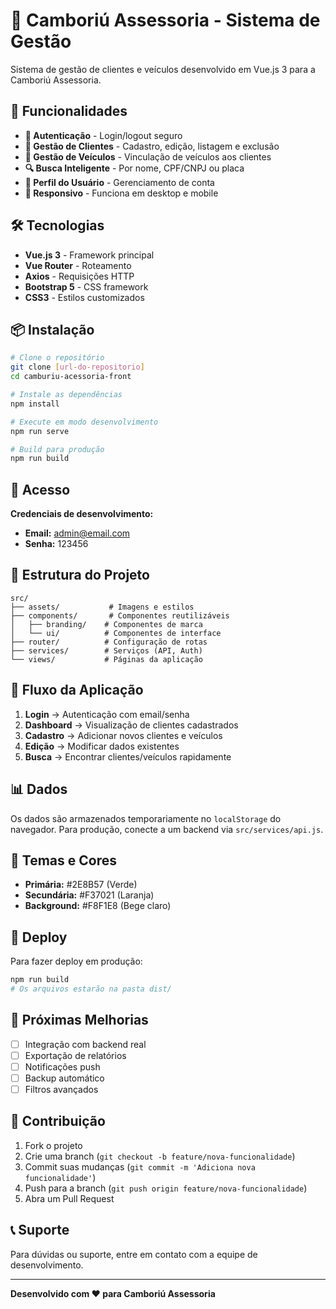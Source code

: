 # 🏢 Camboriú Assessoria - Sistema de Gestão

Sistema de gestão de clientes e veículos desenvolvido em Vue.js 3 para a Camboriú Assessoria.

## 🚀 Funcionalidades

- **🔐 Autenticação** - Login/logout seguro
- **👥 Gestão de Clientes** - Cadastro, edição, listagem e exclusão
- **🚗 Gestão de Veículos** - Vinculação de veículos aos clientes
- **🔍 Busca Inteligente** - Por nome, CPF/CNPJ ou placa
- **👤 Perfil do Usuário** - Gerenciamento de conta
- **📱 Responsivo** - Funciona em desktop e mobile

## 🛠️ Tecnologias

- **Vue.js 3** - Framework principal
- **Vue Router** - Roteamento
- **Axios** - Requisições HTTP
- **Bootstrap 5** - CSS framework
- **CSS3** - Estilos customizados

## 📦 Instalação

```bash
# Clone o repositório
git clone [url-do-repositorio]
cd camburiu-acessoria-front

# Instale as dependências
npm install

# Execute em modo desenvolvimento
npm run serve

# Build para produção
npm run build
```

## 🔑 Acesso

**Credenciais de desenvolvimento:**
- **Email:** admin@email.com
- **Senha:** 123456

## 📁 Estrutura do Projeto

```
src/
├── assets/           # Imagens e estilos
├── components/       # Componentes reutilizáveis
│   ├── branding/    # Componentes de marca
│   └── ui/          # Componentes de interface
├── router/          # Configuração de rotas
├── services/        # Serviços (API, Auth)
└── views/           # Páginas da aplicação
```

## 🔄 Fluxo da Aplicação

1. **Login** → Autenticação com email/senha
2. **Dashboard** → Visualização de clientes cadastrados
3. **Cadastro** → Adicionar novos clientes e veículos
4. **Edição** → Modificar dados existentes
5. **Busca** → Encontrar clientes/veículos rapidamente

## 📊 Dados

Os dados são armazenados temporariamente no `localStorage` do navegador. Para produção, conecte a um backend via `src/services/api.js`.

## 🎨 Temas e Cores

- **Primária:** #2E8B57 (Verde)
- **Secundária:** #F37021 (Laranja)
- **Background:** #F8F1E8 (Bege claro)

## 🚀 Deploy

Para fazer deploy em produção:

```bash
npm run build
# Os arquivos estarão na pasta dist/
```

## 📝 Próximas Melhorias

- [ ] Integração com backend real
- [ ] Exportação de relatórios
- [ ] Notificações push
- [ ] Backup automático
- [ ] Filtros avançados

## 🤝 Contribuição

1. Fork o projeto
2. Crie uma branch (`git checkout -b feature/nova-funcionalidade`)
3. Commit suas mudanças (`git commit -m 'Adiciona nova funcionalidade'`)
4. Push para a branch (`git push origin feature/nova-funcionalidade`)
5. Abra um Pull Request

## 📞 Suporte

Para dúvidas ou suporte, entre em contato com a equipe de desenvolvimento.

---

**Desenvolvido com ❤️ para Camboriú Assessoria**